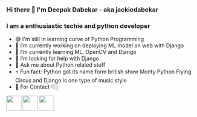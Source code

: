 ### Hi there 👋 I'm Deepak Dabekar - aka jackiedabekar

### I am a enthusiastic techie and python developer

- 😅 I'm still in learning curve of Python Programming
- 🔭 I’m currently working on deploying ML model on web with Django
- 🌱 I’m currently learning ML, OpenCV and Django
- 🤔 I’m looking for help with Django
- 💬 Ask me about Python related stuff
- ⚡ Fun fact: Python got its name form british show Monty Python Flying Circus and Django is one type of music style
- 📱 For Contact 👇🏼

<a href='https://www.youtube.com/channel/UChIBFcd06-yA8ShlA_KwFQA/featured'>
<img src="https://camo.githubusercontent.com/33faa4fa48fe28c11ace1986cc89bb01824a04a4/68747470733a2f2f63646e2e6a7364656c6976722e6e65742f6e706d2f73696d706c652d69636f6e734076332f69636f6e732f796f75747562652e737667" align="left" height="40" width="40" ></a>

<a href='https://twitter.com/jackiedabekar'>
<img src="https://camo.githubusercontent.com/eacc870029bca30353239d9d629076ba4c18de75/68747470733a2f2f63646e2e6a7364656c6976722e6e65742f6e706d2f73696d706c652d69636f6e734076332f69636f6e732f747769747465722e737667" align="left" height="40" width="40" ></a>

<a href='https://www.instagram.com/jackiedabekar/'>
<img src="https://camo.githubusercontent.com/8ea1156d8ac160172cbef7a54a19bad16a73ebe4/68747470733a2f2f63646e2e6a7364656c6976722e6e65742f6e706d2f73696d706c652d69636f6e734076332f69636f6e732f696e7374616772616d2e737667" align="left" height="40" width="40" ></a>
